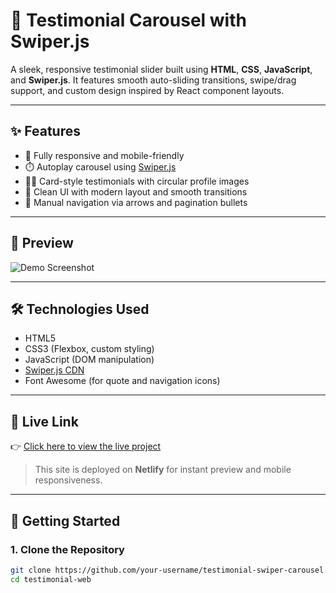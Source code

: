 # 🚀 Testimonial Carousel with Swiper.js

A sleek, responsive testimonial slider built using **HTML**, **CSS**, **JavaScript**, and **Swiper.js**. It features smooth auto-sliding transitions, swipe/drag support, and custom design inspired by React component layouts.

---

## ✨ Features

- 📱 Fully responsive and mobile-friendly  
- ⏱️ Autoplay carousel using [Swiper.js](https://swiperjs.com/)  
- 🧑‍💼 Card-style testimonials with circular profile images  
- 🎨 Clean UI with modern layout and smooth transitions  
- 🔄 Manual navigation via arrows and pagination bullets  

---

## 📸 Preview

![Demo Screenshot]([https://your-screenshot-link-if-any.png](https://github.com/ayushrajput545/Testimonial_web/blob/main/Screenshot%202025-04-17%20131501.png))

---

## 🛠️ Technologies Used

- HTML5  
- CSS3 (Flexbox, custom styling)  
- JavaScript (DOM manipulation)  
- [Swiper.js CDN](https://cdn.jsdelivr.net/npm/swiper@11/swiper-bundle.min.css)  
- Font Awesome (for quote and navigation icons)  

---

## 🔗 Live Link

👉 [Click here to view the live project](https://testimonial4u.netlify.app/)

> This site is deployed on **Netlify** for instant preview and mobile responsiveness.

---

## 🚀 Getting Started

### 1. Clone the Repository

```bash
git clone https://github.com/your-username/testimonial-swiper-carousel.git
cd testimonial-web
